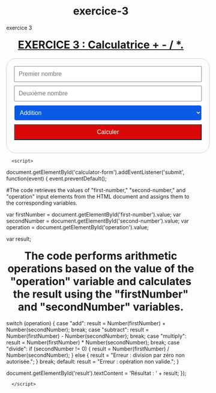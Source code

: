 # exercice-3
exercice 3 


<!DOCTYPE html>
<html lang="en">
<head>
    <meta charset="UTF-8">
    <meta name="viewport" content="width=device-width, initial-scale=1.0">
    <title>Document</title>
</head>
<body>
    <h1>
       <u> EXERCICE 3 : Calculatrice + - / *. </u>
    </h1>
    <div class="calculator">
        <form id="calculator-form">
          <input type="number" id="first-number" placeholder="Premier nombre" required>
          <input type="number" id="second-number" placeholder="Deuxième nombre" required>
          <select id="operation">
            <option value="add">Addition</option>
            <option value="subtract">Soustraction</option>
            <option value="multiply">Multiplication</option>
            <option value="divide">Division</option>
          </select>
          <button type="submit">Calculer</button>
        </form>
        <p id="result"></p>
      </div>


      <script>
document.getElementById('calculator-form').addEventListener('submit', function(event) {
  event.preventDefault();

  #The code retrieves the values of "first-number," "second-number," and "operation" input elements from the HTML document and assigns them to the corresponding variables.

  var firstNumber = document.getElementById('first-number').value;
  var secondNumber = document.getElementById('second-number').value;
  var operation = document.getElementById('operation').value;

  var result;


  # The code performs arithmetic operations based on the value of the "operation" variable and calculates the result using the "firstNumber" and "secondNumber" variables.

  switch (operation) {
    case "add":
      result = Number(firstNumber) + Number(secondNumber);
      break;
    case "subtract":
      result = Number(firstNumber) - Number(secondNumber);
      break;
    case "multiply":
      result = Number(firstNumber) * Number(secondNumber);
      break;
    case "divide":
      if (secondNumber != 0) {
        result = Number(firstNumber) / Number(secondNumber);
      } else {
        result = "Erreur : division par zéro non autorisée.";
      }
      break;
    default:
      result = "Erreur : opération non valide.";
  }

  document.getElementById('result').textContent = 'Résultat : ' + result;
});

      </script>
</body>
</html>

<style>
.calculator {
  width: 500px;
  margin: 0 auto;
  padding: 20px;
  border: 1px solid #ccc;
  border-radius: 25px;
}

#calculator-form {
  display: flex;
  flex-direction: column;
  gap: 10px;
}

#calculator-form input,
#calculator-form select,
#calculator-form button {
  padding: 10px;
  font-size: 16px;
}

#calculator-form button {
  background-color: #121412;
  color: white;
  cursor: pointer;
}




#calculator-form input[type="text"],
#calculator-form select {
  background-color: rgb(10, 90, 229);
  color: white;
  border: 1px solid #ccc;
  border-radius: 5px;
}

#calculator-form button[type="submit"] {
  background-color: rgb(219, 8, 8);
  color: white;
  cursor: pointer;
}

#calculator-form button[type="submit"]:hover {
  background-color: #191919;
}

h1{
    text-align: center;
    margin-top: 20px;
}
#result{
  text-align: center;
  color: green;
}
</style>
